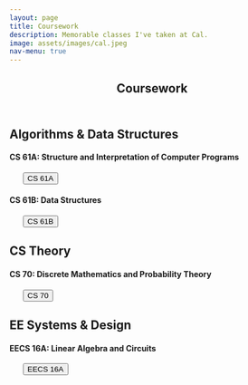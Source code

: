 ```yaml
---
layout: page
title: Coursework
description: Memorable classes I've taken at Cal.
image: assets/images/cal.jpeg
nav-menu: true
---
```


<!-- Main -->
<div id="main" class="alt">

<!-- One -->
<section id="one">
	<div class="inner">
		<header class="major">
			<h1>Coursework</h1>
		</header>

<!-- Break -->
<h2 id="content">Algorithms & Data Structures</h2>

<div class="box">
	<div class="row">
		<div class="6u 12u$(small)">
			<h4>CS 61A: Structure and Interpretation of Computer Programs</h4>
			<ul class="actions"> 
				<button onclick="window.location.href = 'https://cs61a.org';">CS 61A</button>
			</ul>
		</div>
		<div class="6u 12u$(small)">
			<h4>CS 61B: Data Structures</h4>
			<ul class="actions"> 
				<button onclick="window.location.href = 'https://inst.eecs.berkeley.edu/~cs61b/sp20/';">CS 61B</button>
			</ul>
		</div>
	</div>
</div>

<!-- Break -->
<h2 id="content">CS Theory</h2>

<div class="box">
	<div class="row">
		<div class="12u$ 12u$(medium)">
			<h4>CS 70: Discrete Mathematics and Probability Theory</h4>
			<ul class="actions"> 
				<button onclick="window.location.href = 'https://eecs70.org';">CS 70</button>
			</ul>
		</div>
	</div>
</div>

<!-- Break -->
<h2 id="content">EE Systems & Design</h2>

<div class="box">
	<div class="row">
		<div class="4u$ 12u$(medium)">
			<h4>EECS 16A: Linear Algebra and Circuits</h4>
			<ul class="actions"> 
				<button onclick="window.location.href = 'http://www.eecs16a.org/';">EECS 16A</button>
			</ul>
		</div>
	</div>
</div>

<!-- Content -->
<!-- <h2 id="content">CS 61A: Structure and Interpretation of Computer Programs</h2> 
<ul class="actions"> 
	<button onclick="window.location.href = 'https://cs61a.org';">CS 61A</button>
</ul>

<div class="box">
	<p>CS 61A concentrates on the idea of abstraction, allowing the programmer to think in terms appropriate to the problem rather than in low-level operations dictated by the computer hardware.</p>
</div>	

<h2 id="content">CS 61B: Data Structures</h2> 
<ul class="actions"> 
	<button onclick="window.location.href = 'https://inst.eecs.berkeley.edu/~cs61b/sp20/';">CS 61B</button>
</ul>

<div class="box">
	<p>CS61B deals with the more advanced engineering aspects of software, such as constructing and analyzing large programs.</p>
</div>

<h2 id="content">CS 70: Discrete Mathematics and Probability</h2> 
<ul class="actions"> 
	<button onclick="window.location.href = 'https://eecs70.org';">CS 70</button>
</ul>

<div class="box">
	<p>CS 61A concentrates on the idea of abstraction, allowing the programmer to think in terms appropriate to the problem rather than in low-level operations dictated by the computer hardware.</p>
</div>	 -->
<!-- 
<h2 id="content">EECS 16A: Linear Algebra and Circuits</h2> 
<ul class="actions"> 
	<button onclick="window.location.href = 'http://www.eecs16a.org/';">EECS 16A</button>
</ul>

<div class="box">
	<p>EECS16AB was specially designed to ramp students up to prepare for courses in machine learning and design and are important classes to set the stage for the rest of your time in the department. A rough breakdown of the content in the classes is as follows:

<div class="row">
	<div class="6u 12u$(small)">

		<h4>EECS 16A:</h4>
		<ul class="alt">
			<li>Module 1: Introduction to systems and linear algebra</li>
			<li>Module 2: Introduction to design and circuit analysis</li>
			<li>Module 3: Introduction to machine learning</li>
		</ul>

	</div>
	<div class="6u$ 12u$(small)">

		<h4>EECS 16B:</h4>
		<ul class="alt">
			<li>Module 1: Differential equations and advanced circuit design</li>
			<li>Module 2: Introduction to robotics and control</li>
			<li>Module 3: Introduction to unsupervised machine learning and classification</li>
		</ul>
	</div>
</div> -->
